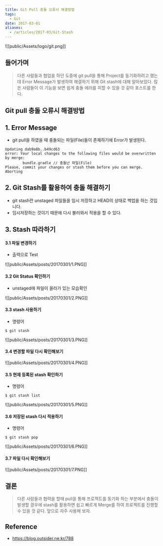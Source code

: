 ```yaml
---
title: Git Pull 충돌 오류시 해결방법
tags:
  - Git
date: 2017-03-01
aliases: 
  - /articles/2017-03/Git-Stash
---
```


![[public/Assets/logo/git.png]]

## 들어가며

> 다른 사람들과 협업을 하던 도중에 git pull을 통해 Project를 동기화하려고 했는데 Error Message가 발생하여 해결하기 위해 Git stash에 대해 알아보았다. 많은 사람들이 이 기능을 보면 쉽게 충돌 에러를 피할 수 있을 것 같아 포스트를 한다.

## Git pull 충돌 오류시 해결방법

## 1. Error Message

- git pull을 하였을 때 충돌되는 파일(File)들이 존재하기에 Error가 발생된다.

```shell
Updating dab9a8b..b49cd63
error: Your local changes to the following files would be overwritten by merge:
        bundle.gradle // 충돌난 파일(File)
Please, commit your changes or stash them before you can merge.
Aborting
```

## 2. Git Stash를 활용하여 충돌 해결하기
- git stash란 unstaged 파일들을 임시 저장하고 HEAD의 상태로 백업을 하는 것입니다.
- 임시저장하는 것이기 때문에 다시 불러와서 적용을 할 수 있다.

## 3. Stash 따라하기

#### 3.1 파일 변경하기
-  출력으로 Test

![[public/Assets/posts/20170301/1.PNG]]

#### 3.2 Git Status 확인하기
- unstaged에 파일이 올라가 있는 모습확인

![[public/Assets/posts/20170301/2.PNG]]

#### 3.3 stash 사용하기
- 명령어

```shell
$ git stash
```

![[public/Assets/posts/20170301/3.PNG]]

#### 3.4 변경할 파일 다시 확인해보기

![[public/Assets/posts/20170301/4.PNG]]

#### 3.5 현재 등록된 stash 확인하기
- 명령어

```shell
$ git stash list
```

![[public/Assets/posts/20170301/5.PNG]]

#### 3.6 저장된 stash 다시 적용하기
- 명령어

```shell
$ git stash pop
```

![[public/Assets/posts/20170301/6.PNG]]

#### 3.7 파일 다시 확인해보기

![[public/Assets/posts/20170301/7.PNG]]


## 결론
> 다른 사람들과 협력을 할때 pull을 통해 프로젝트를 동기화 하는 부분에서 충돌이 발생할 경우에 stash를 활용하면 쉽고 빠르게 Merge를 하여 프로젝트를 진행할 수 있을 것 같다. 앞으로 자주 사용해 보자.


## Reference
- <https://blog.outsider.ne.kr/788>
